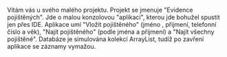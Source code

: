 Vítám vás u svého malého projektu.
Projekt se jmenuje "Evidence pojištěných". Jde o malou konzolovou "aplikaci", kterou jde bohužel spustit jen přes IDE.
Aplikace umí "Vložit pojištěného" (jméno , přijmení, telefonní číslo a věk), "Najít pojištěného" (podle jména a přijmení) a "Najít všechny pojištěné".
Databáze je simulována kolekcí ArrayList, tudíž po zavření aplikace se záznamy vymažou.

